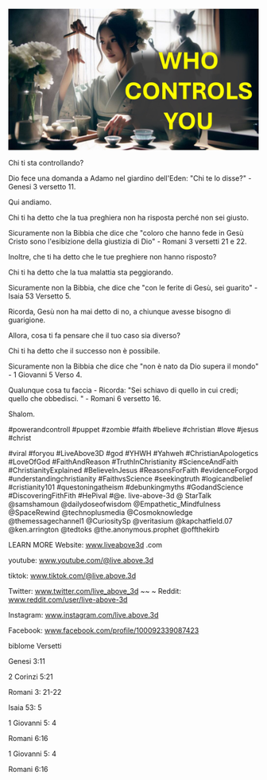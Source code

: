 ![Video cover image](../cover.jpg "cover photo")

Chi ti sta controllando?

Dio fece una domanda a Adamo nel giardino dell'Eden: "Chi te lo disse?" - Genesi 3 versetto 11.

Qui andiamo.

Chi ti ha detto che la tua preghiera non ha risposta perché non sei giusto.

Sicuramente non la Bibbia che dice che "coloro che hanno fede in Gesù Cristo sono l'esibizione della giustizia di Dio" - Romani 3 versetti 21 e 22.

Inoltre, che ti ha detto che le tue preghiere non hanno risposto?

Chi ti ha detto che la tua malattia sta peggiorando.

Sicuramente non la Bibbia, che dice che "con le ferite di Gesù, sei guarito" - Isaia 53 Versetto 5.

Ricorda, Gesù non ha mai detto di no, a chiunque avesse bisogno di guarigione.

Allora, cosa ti fa pensare che il tuo caso sia diverso?

Chi ti ha detto che il successo non è possibile.

Sicuramente non la Bibbia che dice che "non è nato da Dio supera il mondo" - 1 Giovanni 5 Verso 4.

Qualunque cosa tu faccia - Ricorda: "Sei schiavo di quello in cui credi; quello che obbedisci. " - Romani 6 versetto 16.

Shalom.


#powerandcontroll #puppet #zombie #faith #believe #christian #love #jesus #christ

#viral #foryou #LiveAbove3D #god #YHWH #Yahweh #ChristianApologetics #LoveOfGod #FaithAndReason #TruthInChristianity #ScienceAndFaith #ChristianityExplained #BelieveInJesus #ReasonsForFaith #evidenceForgod #understandingchristianity #FaithvsScience #seekingtruth #logicandbelief #cristianity101 #questoningatheism #debunkingmyths #GodandScience #DiscoveringFithFith #HePival #@e. live-above-3d @ StarTalk @samshamoun @dailydoseofwisdom @Empathetic_Mindfulness @SpaceRewind @technoplusmedia @Cosmoknowledge @themessagechannel1 @CuriositySp @veritasium @kapchatfield.07 @ken.arrington @tedtoks @the.anonymous.prophet @offthekirb

LEARN MORE
Website: www.liveabove3d .com

youtube: www.youtube.com/@live.above.3d

tiktok: www.tiktok.com/@live.above.3d

Twitter: www.twitter.com/live_above_3d ~~ ~ Reddit: www.reddit.com/user/live-above-3d

Instagram: www.instagram.com/live.above.3d

Facebook: www.facebook.com/profile/100092339087423

biblome Versetti

Genesi 3:11


2 Corinzi 5:21

Romani 3: 21-22

Isaia 53: 5

1 Giovanni 5: 4

Romani 6:16

1 Giovanni 5: 4

Romani 6:16

